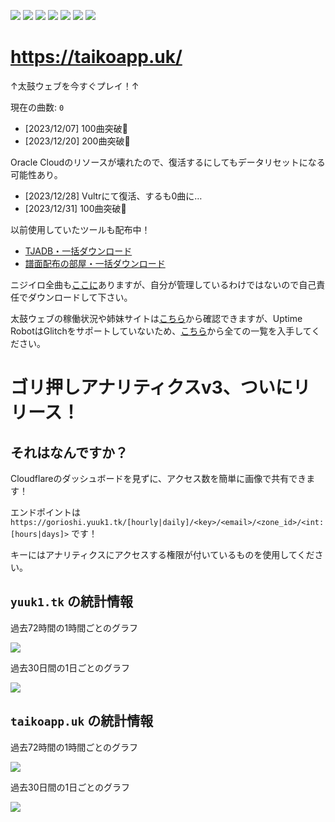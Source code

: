 [![](https://badgen.net/badge/github/yuukialpha/000000?icon&label)](https://github.com/yuukialpha)
[![](https://badgen.net/badge/codeberg/mofusky/2185D0)](https://codeberg.org/mofusky)
[![](https://badgen.net/badge/tiktok/@yuukihacker/000000)](https://www.tiktok.com/@yuukihacker)
[![](https://badgen.net/badge/yay%21/%E3%82%86%E3%81%A1%E3%82%83/00008B)](https://yay.space/user/8315452)
![](https://dcbadge.vercel.app/api/shield/1190584348399902780)
[![](https://dcbadge.vercel.app/api/server/FcTX7FNQcY)](https://discord.gg/FcTX7FNQcY)
![](https://badgen.net/badge/paypay/yfpk/FF0000)

# https://taikoapp.uk/
↑太鼓ウェブを今すぐプレイ！↑

現在の曲数: <code id="taiko-size">0</code>

- [2023/12/07] 100曲突破🎉
- [2023/12/20] 200曲突破🎉

Oracle Cloudのリソースが壊れたので、復活するにしてもデータリセットになる可能性あり。

- [2023/12/28] Vultrにて復活、するも0曲に…
- [2023/12/31] 100曲突破🥳

以前使用していたツールも配布中！

- [TJADB・一括ダウンロード](https://codeberg.org/mofusky/tjadb-downloader)
- [譜面配布の部屋・一括ダウンロード](https://codeberg.org/mofusky/humenroom-downloader)

ニジイロ全曲も[ここに](https://drive.google.com/drive/folders/19eGJLDkiTt2qsJ2-YMrhvuV6VvxZYcWE?usp=sharing)ありますが、自分が管理しているわけではないので自己責任でダウンロードして下さい。

太鼓ウェブの稼働状況や姉妹サイトは[こちら](https://stats.uptimerobot.com/vvPZrsOyo5/)から確認できますが、Uptime RobotはGlitchをサポートしていないため、[こちら](https://lavender.5ch.net/test/read.cgi/music/1704009186/)から全ての一覧を入手してください。

# ゴリ押しアナリティクスv3、ついにリリース！
## それはなんですか？
Cloudflareのダッシュボードを見ずに、アクセス数を簡単に画像で共有できます！

エンドポイントは `https://gorioshi.yuuk1.tk/[hourly|daily]/<key>/<email>/<zone_id>/<int:[hours|days]>` です！

キーにはアナリティクスにアクセスする権限が付いているものを使用してください。

## `yuuk1.tk` の統計情報

過去72時間の1時間ごとのグラフ

![](https://gorioshi.yuuk1.tk/hourly/xFksuatVZcO5_r_JpSak7wRxV0r3OMD-Qe1WxjXC/skifree@skiff.com/3ace6ae0587033b37c79e168cf60c234/72)

過去30日間の1日ごとのグラフ

![](https://gorioshi.yuuk1.tk/daily/xFksuatVZcO5_r_JpSak7wRxV0r3OMD-Qe1WxjXC/skifree@skiff.com/3ace6ae0587033b37c79e168cf60c234/30)

## `taikoapp.uk` の統計情報

過去72時間の1時間ごとのグラフ

![](https://gorioshi.yuuk1.tk/hourly/xFksuatVZcO5_r_JpSak7wRxV0r3OMD-Qe1WxjXC/skifree@skiff.com/176677a44c89b3aa8ab0a33f2d7108c3/72)

過去30日間の1日ごとのグラフ

![](https://gorioshi.yuuk1.tk/daily/xFksuatVZcO5_r_JpSak7wRxV0r3OMD-Qe1WxjXC/skifree@skiff.com/176677a44c89b3aa8ab0a33f2d7108c3/30)
